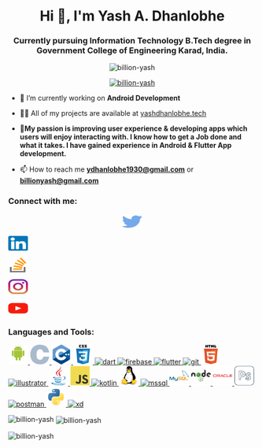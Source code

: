 <h1 align="center">Hi 👋, I'm Yash A. Dhanlobhe</h1>
<h3 align="center">Currently pursuing Information Technology B.Tech degree in Government College of Engineering Karad, India.</h3>

<p align="center"> <img src="https://komarev.com/ghpvc/?username=billion-yash&label=Profile%20views&color=0e75b6&style=flat" alt="billion-yash" /> </p>

<p align="center"> <a href="https://github.com/ryo-ma/github-profile-trophy"><img src="https://github-profile-trophy.vercel.app/?username=billion-yash" alt="billion-yash" /></a> </p>

- 🔭 I’m currently working on **Android Development**

- 👨‍💻 All of my projects are available at [yashdhanlobhe.tech](yashdhanlobhe.tech)

- 💬**My passion is improving user experience & developing apps which users will enjoy interacting with. I know how to get a Job done and what it takes. I have gained experience in Android & Flutter App development.**

- 📫 How to reach me **ydhanlobhe1930@gmail.com** or **billionyash@gmail.com**

<h3 align="left">Connect with me:</h3>
<p align="center">
<a href="https://twitter.com/@dhanlobhe_yash" target="blank"><img align="center" src="https://raw.githubusercontent.com/billion-yash/billion-yash/5f58cbcf393eb11e5b8fc9c382cc02d994e64400/twitter.svg" alt="@dhanlobhe_yash" height="30" width="40" /></a>
  
<a href="https://www.linkedin.com/in/yash-dhanlobhe-681ab5185/" target="blank"><img align="center" src="https://raw.githubusercontent.com/billion-yash/billion-yash/bd28cce68bfb19370bc118bd9f565c0f6f7c3786/images/linkedin.svg" alt="https://www.linkedin.com/in/yash-dhanlobhe-681ab5185/" height="30" width="40" /></a>
  
<a href="https://stackoverflow.com/users/https://stackoverflow.com/users/13291683/yash-dhanlobhe" target="blank"><img align="center" src="https://raw.githubusercontent.com/billion-yash/billion-yash/5beff8072078c8deb0dff925046118095aef7af4/images/stack.svg" alt="https://stackoverflow.com/users/13291683/yash-dhanlobhe" height="30" width="40" /></a>

<a href="https://instagram.com/its__yassh" target="blank"><img align="center" src="https://raw.githubusercontent.com/billion-yash/billion-yash/5beff8072078c8deb0dff925046118095aef7af4/images/instagram.svg" alt="its__yassh" height="30" width="40" /></a>

<a href="https://www.youtube.com/c/yash dhanlobhe" target="blank"><img align="center" src="https://raw.githubusercontent.com/billion-yash/billion-yash/5beff8072078c8deb0dff925046118095aef7af4/images/youtube.svg" alt="yash dhanlobhe" height="30" width="40" /></a>


<h3 align="left">Languages and Tools:</h3>
<p align="left"> <a href="https://developer.android.com" target="_blank"> <img src="https://raw.githubusercontent.com/devicons/devicon/master/icons/android/android-original-wordmark.svg" alt="android" width="40" height="40"/> </a> <a href="https://www.cprogramming.com/" target="_blank"> <img src="https://raw.githubusercontent.com/devicons/devicon/master/icons/c/c-original.svg" alt="c" width="40" height="40"/> </a> <a href="https://www.w3schools.com/cpp/" target="_blank"> <img src="https://raw.githubusercontent.com/devicons/devicon/master/icons/cplusplus/cplusplus-original.svg" alt="cplusplus" width="40" height="40"/> </a> <a href="https://www.w3schools.com/css/" target="_blank"> <img src="https://raw.githubusercontent.com/devicons/devicon/master/icons/css3/css3-original-wordmark.svg" alt="css3" width="40" height="40"/> </a> <a href="https://dart.dev" target="_blank"> <img src="https://www.vectorlogo.zone/logos/dartlang/dartlang-icon.svg" alt="dart" width="40" height="40"/> </a> <a href="https://firebase.google.com/" target="_blank"> <img src="https://www.vectorlogo.zone/logos/firebase/firebase-icon.svg" alt="firebase" width="40" height="40"/> </a> <a href="https://flutter.dev" target="_blank"> <img src="https://www.vectorlogo.zone/logos/flutterio/flutterio-icon.svg" alt="flutter" width="40" height="40"/> </a> <a href="https://git-scm.com/" target="_blank"> <img src="https://www.vectorlogo.zone/logos/git-scm/git-scm-icon.svg" alt="git" width="40" height="40"/> </a> <a href="https://www.w3.org/html/" target="_blank"> <img src="https://raw.githubusercontent.com/devicons/devicon/master/icons/html5/html5-original-wordmark.svg" alt="html5" width="40" height="40"/> </a> <a href="https://www.adobe.com/in/products/illustrator.html" target="_blank"> <img src="https://www.vectorlogo.zone/logos/adobe_illustrator/adobe_illustrator-icon.svg" alt="illustrator" width="40" height="40"/> </a> <a href="https://www.java.com" target="_blank"> <img src="https://raw.githubusercontent.com/devicons/devicon/master/icons/java/java-original.svg" alt="java" width="40" height="40"/> </a> <a href="https://developer.mozilla.org/en-US/docs/Web/JavaScript" target="_blank"> <img src="https://raw.githubusercontent.com/devicons/devicon/master/icons/javascript/javascript-original.svg" alt="javascript" width="40" height="40"/> </a> <a href="https://kotlinlang.org" target="_blank"> <img src="https://www.vectorlogo.zone/logos/kotlinlang/kotlinlang-icon.svg" alt="kotlin" width="40" height="40"/> </a> <a href="https://www.linux.org/" target="_blank"> <img src="https://raw.githubusercontent.com/devicons/devicon/master/icons/linux/linux-original.svg" alt="linux" width="40" height="40"/> </a> <a href="https://www.microsoft.com/en-us/sql-server" target="_blank"> <img src="https://cdn.worldvectorlogo.com/logos/microsoft-sql-server.svg" alt="mssql" width="40" height="40"/> </a> <a href="https://www.mysql.com/" target="_blank"> <img src="https://raw.githubusercontent.com/devicons/devicon/master/icons/mysql/mysql-original-wordmark.svg" alt="mysql" width="40" height="40"/> </a> <a href="https://nodejs.org" target="_blank"> <img src="https://raw.githubusercontent.com/devicons/devicon/master/icons/nodejs/nodejs-original-wordmark.svg" alt="nodejs" width="40" height="40"/> </a> <a href="https://www.oracle.com/" target="_blank"> <img src="https://raw.githubusercontent.com/devicons/devicon/master/icons/oracle/oracle-original.svg" alt="oracle" width="40" height="40"/> </a> <a href="https://www.photoshop.com/en" target="_blank"> <img src="https://raw.githubusercontent.com/devicons/devicon/master/icons/photoshop/photoshop-line.svg" alt="photoshop" width="40" height="40"/> </a> <a href="https://postman.com" target="_blank"> <img src="https://www.vectorlogo.zone/logos/getpostman/getpostman-icon.svg" alt="postman" width="40" height="40"/> </a> <a href="https://www.python.org" target="_blank"> <img src="https://raw.githubusercontent.com/devicons/devicon/master/icons/python/python-original.svg" alt="python" width="40" height="40"/> </a> <a href="https://www.adobe.com/products/xd.html" target="_blank"> <img src="https://cdn.worldvectorlogo.com/logos/adobe-xd.svg" alt="xd" width="40" height="40"/> </a> </p>

<p><img align="left" src="https://github-readme-stats.vercel.app/api/top-langs?username=billion-yash&show_icons=true&locale=en&layout=compact" alt="billion-yash" /></p>

<p>&nbsp;<img align="center" src="https://github-readme-stats.vercel.app/api?username=billion-yash&show_icons=true&locale=en" alt="billion-yash" /></p>

<p><img align="center" src="https://github-readme-streak-stats.herokuapp.com/?user=billion-yash&" alt="billion-yash" /></p>
